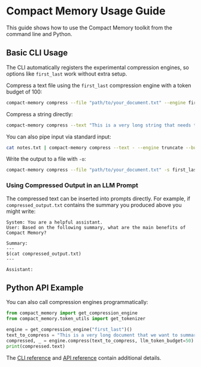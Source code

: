 # Compact Memory Usage Guide

This guide shows how to use the Compact Memory toolkit from the command line and Python.

## Basic CLI Usage

The CLI automatically registers the experimental compression engines, so options like `first_last` work without extra setup.

Compress a text file using the `first_last` compression engine with a token budget of 100:

```bash
compact-memory compress --file "path/to/your_document.txt" --engine first_last --budget 100
```

Compress a string directly:

```bash
compact-memory compress --text "This is a very long string that needs to be much shorter to fit into my LLM's context window." --engine truncate --budget 20
```

You can also pipe input via standard input:

```bash
cat notes.txt | compact-memory compress --text - --engine truncate --budget 20
```

Write the output to a file with `-o`:

```bash
compact-memory compress --file "path/to/your_document.txt" -s first_last -b 100 -o "path/to/compressed_output.txt"
```

### Using Compressed Output in an LLM Prompt

The compressed text can be inserted into prompts directly. For example, if `compressed_output.txt` contains the summary you produced above you might write:

```
System: You are a helpful assistant.
User: Based on the following summary, what are the main benefits of Compact Memory?

Summary:
---
$(cat compressed_output.txt)
---

Assistant:
```

## Python API Example

You can also call compression engines programmatically:

```python
from compact_memory import get_compression_engine
from compact_memory.token_utils import get_tokenizer

engine = get_compression_engine("first_last")()
text_to_compress = "This is a very long document that we want to summarize."
compressed, _ = engine.compress(text_to_compress, llm_token_budget=50)
print(compressed.text)
```

The [CLI reference](cli_reference.md) and [API reference](api_reference.md) contain additional details.
